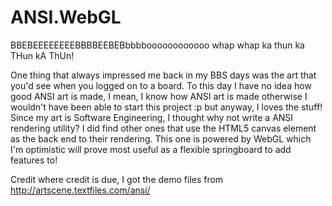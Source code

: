 ANSI.WebGL
==========

BBEBEEEEEEEEBBBBEEBEBbbbboooooooooooo whap whap ka thun ka THun kA ThUn!

One thing that always impressed me back in my BBS days was the art that you'd see when you logged on to a board.
To this day I have no idea how good ANSI art is made, I mean, I know how ANSI art is made otherwise I wouldn't
have been able to start this project :p but anyway, I loves the stuff! Since my art is Software Engineering, I
thought why not write a ANSI rendering utility? I did find other ones that use the HTML5 canvas element as the
back end to their rendering. This one is powered by WebGL which I'm optimistic will prove most useful
as a flexible springboard to add features to!

Credit where credit is due, I got the demo files from http://artscene.textfiles.com/ansi/
